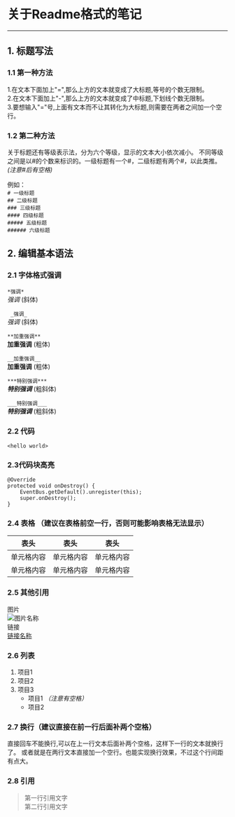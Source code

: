# 关于Readme格式的笔记  
------------------------------------------------------------------------------  

## 1. 标题写法

### 1.1 第一种方法  
1.在文本下面加上"=",那么上方的文本就变成了大标题,等号的个数无限制。  
2.在文本下面加上"-",那么上方的文本就变成了中标题,下划线个数无限制。  
3.要想输入"="号,上面有文本而不让其转化为大标题,则需要在两者之间加一个空行。  

### 1.2 第二种方法
关于标题还有等级表示法，分为六个等级，显示的文本大小依次减小。
不同等级之间是以#的个数来标识的。一级标题有一个#，二级标题有两个#，以此类推。
*(注意#后有空格)*

例如：  
`# 一级标题`  
`## 二级标题`  
`### 三级标题`  
`#### 四级标题`  
`##### 五级标题`  
`###### 六级标题` 

## 2. 编辑基本语法

### 2.1 字体格式强调

`*强调* `  
*强调* (斜体)  
  
` _强调_`  
_强调_  (斜体)  
  
`**加重强调**`  
**加重强调** (粗体)  
  
`__加重强调__`  
__加重强调__ (粗体)  
  
`***特别强调***`  
***特别强调*** (粗斜体)  
  
`___特别强调___`  
___特别强调___  (粗斜体)  
  

### 2.2 代码  

`<hello world>`  

### 2.3代码块高亮  
```
@Override
protected void onDestroy() {
    EventBus.getDefault().unregister(this);
    super.onDestroy();
}
```  
### 2.4 表格 （建议在表格前空一行，否则可能影响表格无法显示）
 
 表头  | 表头  | 表头
 ---- | ----- | ------  
 单元格内容  | 单元格内容 | 单元格内容 
 单元格内容  | 单元格内容 | 单元格内容  
 
### 2.5 其他引用
图片  
![图片名称](https://www.baidu.com/img/bd_logo1.png)  
链接  
[链接名称](https://www.baidu.com/)    

### 2.6 列表 
1. 项目1  
2. 项目2  
3. 项目3  
   * 项目1  *（注意有空格）* 
   * 项目2   
 
### 2.7 换行（建议直接在前一行后面补两个空格）
直接回车不能换行,可以在上一行文本后面补两个空格，这样下一行的文本就换行了。
或者就是在两行文本直接加一个空行。也能实现换行效果，不过这个行间距有点大。

### 2.8 引用
> 第一行引用文字  
> 第二行引用文字 
